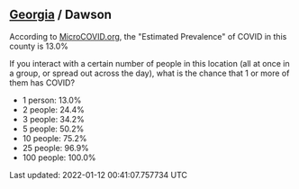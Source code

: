
## [Georgia](/united-states/georgia) / Dawson

According to [MicroCOVID.org](http://microcovid.org),
the "Estimated Prevalence" of COVID in this county is 13.0%

If you interact with a certain number of people in this location
(all at once in a group, or spread out across the day), what is the chance that
1 or more of them has COVID?

- 1 person: 13.0%
- 2 people: 24.4%
- 3 people: 34.2%
- 5 people: 50.2%
- 10 people: 75.2%
- 25 people: 96.9%
- 100 people: 100.0%

Last updated: 2022-01-12 00:41:07.757734 UTC
